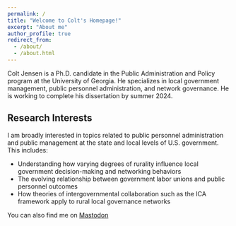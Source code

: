 ```yaml
---
permalink: /
title: "Welcome to Colt's Homepage!"
excerpt: "About me"
author_profile: true
redirect_from: 
  - /about/
  - /about.html
---
```



Colt Jensen is a Ph.D. candidate in the Public Administration and Policy program at the University of Georgia. He specializes in local government management, public personnel administration, and network governance. He is working to complete his dissertation by summer 2024. 

## Research Interests

I am broadly interested in topics related to public personnel administration and public management at the state and local levels of U.S. government. This includes:
- Understanding how varying degrees of rurality influence local government decision-making and networking behaviors
- The evolving relationship between government labor unions and public personnel outcomes
- How theories of intergovernmental collaboration such as the ICA framework apply to rural local governance networks

You can also find me on <a rel="me" href="https://mastodon.social/@coltjensen">Mastodon</a>

